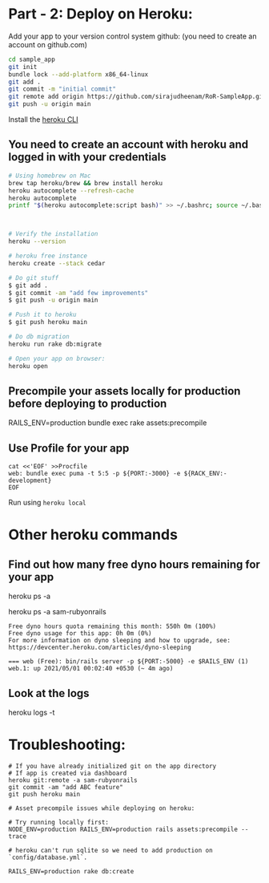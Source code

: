 # Part - 2: Deploy on Heroku:

Add your app to your version control system github: (you need to create an account on github.com)

```bash
cd sample_app
git init
bundle lock --add-platform x86_64-linux
git add .
git commit -m "initial commit"
git remote add origin https://github.com/sirajudheenam/RoR-SampleApp.git
git push -u origin main
```
Install the [heroku CLI](https://devcenter.heroku.com/articles/heroku-command-line)

## You need to create an account with heroku and logged in with your credentials 


```bash
# Using homebrew on Mac
brew tap heroku/brew && brew install heroku
heroku autocomplete --refresh-cache
heroku autocomplete
printf "$(heroku autocomplete:script bash)" >> ~/.bashrc; source ~/.bashrc



# Verify the installation
heroku --version

# heroku free instance
heroku create --stack cedar

# Do git stuff
$ git add .
$ git commit -am "add few improvements"
$ git push -u origin main

# Push it to heroku
$ git push heroku main

# Do db migration
heroku run rake db:migrate

# Open your app on browser:
heroku open

```

## Precompile your assets locally for production before deploying to production

RAILS_ENV=production bundle exec rake assets:precompile



## Use Profile for your app

```
cat <<'EOF' >>Procfile
web: bundle exec puma -t 5:5 -p ${PORT:-3000} -e ${RACK_ENV:-development}
EOF
```
Run using `heroku local` 

# Other heroku commands

## Find out how many free dyno hours remaining for your app

heroku ps -a <app name>

heroku ps -a sam-rubyonrails

```
Free dyno hours quota remaining this month: 550h 0m (100%)
Free dyno usage for this app: 0h 0m (0%)
For more information on dyno sleeping and how to upgrade, see:
https://devcenter.heroku.com/articles/dyno-sleeping

=== web (Free): bin/rails server -p ${PORT:-5000} -e $RAILS_ENV (1)
web.1: up 2021/05/01 00:02:40 +0530 (~ 4m ago)
```

## Look at the logs

heroku logs -t




# Troubleshooting:

```
# If you have already initialized git on the app directory 
# If app is created via dashboard
heroku git:remote -a sam-rubyonrails
git commit -am "add ABC feature"
git push heroku main

# Asset precompile issues while deploying on heroku:

# Try running locally first:
NODE_ENV=production RAILS_ENV=production rails assets:precompile --trace

# heroku can't run sqlite so we need to add production on `config/database.yml`.

RAILS_ENV=production rake db:create


```
